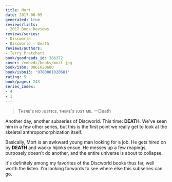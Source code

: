 ```yaml
---
title: Mort
date: 2017-06-05
generated: true
reviews/lists:
- 2017 Book Reviews
reviews/series:
- Discworld
- Discworld - Death
reviews/authors:
- Terry Pratchett
book/goodreads_id: 386372
cover: /embeds/books/mort.jpg
book/isbn: 0061020680
book/isbn13: '9780061020681'
rating: 5
book/pages: 243
series_index:
- 4
- 1
---
```

> Tʜᴇʀᴇ's ɴᴏ ᴊᴜsᴛɪᴄᴇ, ᴛʜᴇʀᴇ's ᴊᴜsᴛ ᴍᴇ. —Death

Another day, another subseries of Discworld. This time: **DEATH**. We've seen him in a few other series, but this is the first point we really get to look at the skeletal anthropomorphization itself.  

<!--more-->

Basically, Mort is an awkward young man looking for a job. He gets hired on by **DEATH** and wacky hijinks ensue. He messes up a few reapings, purposely doesn't do another, and the entire universe is about to collapse.  

It's definitely among my favorites of the Discworld books thus far, well worth the listen. I'm looking forwards to see where else this subseries can go.